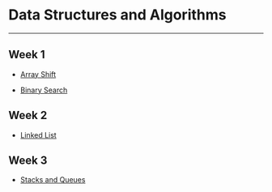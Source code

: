 # Data Structures and Algorithms
****

## Week 1 

- [Array Shift](./401code-challenges/docs/Array_Shift.md)

- [Binary Search](./401code-challenges/docs/Binary_Search.md)

## Week 2

- [Linked List](./401code-challenges/docs/Linked_List.md)

## Week 3

- [Stacks and Queues](./401code-challenges/docs/Stack_and_Queue.md)